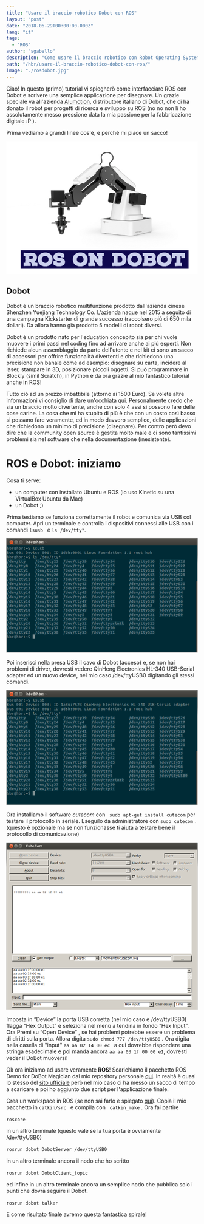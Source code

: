 ```yaml
---
title: "Usare il braccio robotico Dobot con ROS"
layout: "post"
date: "2018-06-29T00:00:00.000Z"
lang: "it"
tags:
  - "ROS"
author: "sgabello"
description: "Come usare il braccio robotico con Robot Operating System"
path: "/hbr/usare-il-braccio-robotico-dobot-con-ros/"
image: "./rosdobot.jpg"
---
```


Ciao! In questo (primo) tutorial vi spiegherò come interfacciare ROS con Dobot e scrivere una semplice applicazione per disegnare. Un grazie speciale va all'azienda [Alumotion](http://www.alumotion.eu/), distributore italiano di Dobot, che ci ha donato il robot per progetti di ricerca e sviluppo su ROS (no no non li ho assolutamente messo pressione data la mia passione per la fabbricazione digitale :P ).

Prima vediamo a grandi linee cos'è, e perchè mi piace un sacco!

![](./rosdobot.jpg)

## Dobot

Dobot è un braccio robotico multifunzione prodotto dall'azienda cinese Shenzhen Yuejiang Technology Co. L'azienda naque nel 2015 a seguito di una campagna Kickstarter di grande successo (raccolsero più di 650 mila dollari). Da allora hanno già prodotto 5 modelli di robot diversi.

<YouTube videoId="ggT4hz5tM_0" frameborder="0" allow="autoplay; encrypted-media" />

Dobot è un prodotto nato per l'education concepito sia per chi vuole muovere i primi passi nel coding fino ad arrivare anche ai più esperti. Non richiede alcun assemblaggio da parte dell'utente e nel kit ci sono un sacco di accessori per offrire funzionalità divertenti e che richiedono una precisione non banale come ad esempio: disegnare su carta, incidere al laser, stampare in 3D, posizionare piccoli oggetti. Si può programmare in Blockly (simil Scratch), in Python e da ora grazie al mio fantastico tutorial anche in ROS!

Tutto ciò ad un prezzo imbattibile (attorno ai 1500 Euro). Se volete altre informazioni vi consiglio di dare un'occhiata [qui](http://www.dobot.it/prodotti/dobot-magician/). Personalmente credo che sia un braccio molto divertente, anche con solo 4 assi si possono fare delle cose carine. La cosa che mi ha stupito di più è che con un costo così basso si possano fare veramente, ed in modo davvero semplice, delle applicazioni che richiedono un minimo di precisione (disegnare). Per contro però devo dire che la community open source è gestita molto male e ci sono tantissimi problemi sia nel software che nella documentazione (inesistente).

# ROS e Dobot: iniziamo

Cosa ti serve:

- un computer con installato Ubuntu e ROS (io uso Kinetic su una VirtualBox Ubuntu da Mac)
- un Dobot ;)

Prima testiamo se funziona correttamente il robot e comunica via USB col computer.
Apri un terminale e controlla i dispositivi connessi alle USB con i comandi `lsusb ` e `ls /dev/tty*`.

![](./terminal1.png)

Poi inserisci nella presa USB il cavo di Dobot (acceso) e, se non hai problemi di driver, dovresti vedere QinHeng Electronics HL-340 USB-Serial adapter ed un nuovo device, nel mio caso /dev/ttyUSB0 digitando gli stessi comandi.

![lsusb](./terminal2.png)

Ora installiamo il software _cutecom_ con ` sudo apt-get install cutecom` per testare il protocollo in seriale. Eseguilo da administratore con `sudo cutecom` . (questo è opzionale ma se non funzionasse ti aiuta a testare bene il protocollo di comunicazione)

![cutecom](./cutecom.png)

Imposta in “Device” la porta USB corretta (nel mio caso è /dev/ttyUSB0) flagga “Hex Output” e seleziona nel menù a tendina in fondo “Hex Input”. Ora Premi su “Open Device” , se hai problemi potrebbe essere un problema di diritti sulla porta. Allora digita `sudo chmod 777 /dev/ttyUSB0` .
Ora digita nella casella di "input" `aa aa 02 14 00 ec ` a cui dovrebbe rispondere una stringa esadecimale e poi manda ancora `aa aa 03 1f 00 00 e1`, dovresti veder il DoBot muoversi!

Ok ora iniziamo ad usare veramente **ROS**!
Scarichiamo il pacchetto ROS Demo for DoBot Magician dal mio repository personale [qui](https://github.com/sgabello1/ros-dobot/tree/master). In realtà è quasi lo stesso del [sito ufficiale](https://www.dobot.cc/downloadcenter/dobot-magician.html?sub_cat=72#sub-download) però nel mio caso ci ha messo un sacco di tempo a scaricare e poi ho aggiunto due script per l'applicazione finale.

Crea un workspace in ROS (se non sai farlo è spiegato [qui](http://wiki.ros.org/catkin/Tutorials/create_a_workspace)). Copia il mio pacchetto in `catkin/src ` e compila con ` catkin_make` .
Ora fai partire

`roscore`

in un altro terminale (questo vale se la tua porta è ovviamente /dev/ttyUSB0)

`rosrun dobot DobotServer /dev/ttyUSB0`

in un altro terminale ancora il nodo che ho scritto

`rosrun dobot DobotClient_topic `

ed infine in un altro terminale ancora un semplice nodo che pubblica solo i punti che dovrà seguire il Dobot.

`rosrun dobot talker`

E come risultato finale avremo questa fantastica spirale!

<YouTube videoId="eXZgVXh3Phg" />
